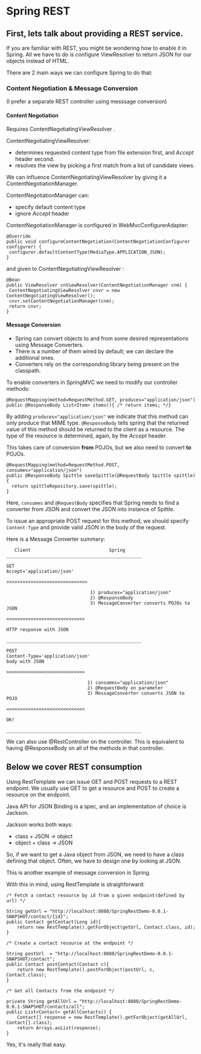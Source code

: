# Spring REST


## First, lets talk about providing a REST service.

If you are familiar with REST, you might be wondering how to enable it in Spring.
All we have to do is configure ViewResolver to return JSON for our objects instead of HTML.

There are 2 main ways we can configure Spring to do that:

### Content Negotiation & Message Conversion
(I prefer a separate REST controller using messsage conversion)

#### Content Negotiation
Requires ContentNegotiatingViewResolver .

ContentNegotiatingViewResolver:

* determines requested content type from file extension first, and *Accept* header second.
* resolves the view by picking a first match from a list of candidate views.

We can influence ContentNegotiatingViewResolver by giving it a ContentNegotiationManager.

ContentNegotiationManager can:

* specify default content type
* ignore *Accept* header

ContentNegotiationManager is configured in WebMvcConfigurerAdapter:
```
@Override
public void configureContentNegotiation(ContentNegotiationConfigurer configurer) {
 configurer.defaultContentType(MediaType.APPLICATION_JSON);
}
```
and given to ContentNegotiatingViewResolver :
```
@Bean
public ViewResolver cnViewResolver(ContentNegotiationManager cnm) {
 ContentNegotiatingViewResolver cnvr = new ContentNegotiatingViewResolver();
 cnvr.setContentNegotiationManager(cnm);
 return cnvr;
}
```
#### Message Conversion

* Spring can convert objects to and from some desired representations using Message Converters.
* There is a number of them wired by default; we can declare the additional ones.
* Converters rely on the corresponding library being present on the classpath.

To enable converters in SpringMVC we need to modify our controller methods:
```
@RequestMapping(method=RequestMethod.GET, produces="application/json")
public @ResponseBody List<Item> items(){ /* return items; */}
```

By adding `produces="application/json"` we indicate that this method can only produce that MIME type.
`@ResponseBody` tells spring that the returned value of this method should be returned to the client as a resource. The type of the resource is determined, again, by the *Accept* header.

This takes care of conversion **from** POJOs, but we also need to convert **to** POJOs.

```
@RequestMapping(method=RequestMethod.POST, consumes="application/json")
public @ResponseBody Spittle saveSpittle(@RequestBody Spittle spittle) {
  return spittleRepository.save(spittle);
}
```

Here, `consumes` and `@RequestBody` specifies that Spring needs to find a converter from JSON and convert the JSON into instance of Spittle.

To issue an appropriate POST request for this method, we should specify `Content-Type` and provide valid JSON in the body of the request.

Here is a Message Converter summary:

```
   Client                             Spring
__________________________________________________

GET
Accept='application/json'

>>>>>>>>>>>>>>>>>>>>>>>>>>>>>>

                               1) produces="application/json"
                               2) @ResponseBody
                               3) MessageConverter converts POJOs to JSON

<<<<<<<<<<<<<<<<<<<<<<<<<<<<<

HTTP response with JSON

__________________________________________________

POST
Content-Type='application/json'
body with JSON

>>>>>>>>>>>>>>>>>>>>>>>>>>>>>

                              1) consumes="application/json"
                              2) @RequestBody on parameter
                              3) MessageConverter converts JSON to POJO

<<<<<<<<<<<<<<<<<<<<<<<<<<<<<

OK!

__________________________________________________
```

We can also  use @RestController on the controller. This is equivalent to having @ResponseBody on all of the methods in that controller.



## Below we cover REST consumption

Using RestTemplate we can issue GET and POST requests to a REST endpoint. We usually use GET to get a resource and POST to create a resource on the endpoint.

Java API for JSON Binding is a spec, and an implementation of choice is Jackson. 

Jackson works both ways: 

* class + JSON -> object
* object + class -> JSON

So, if we want to get a Java object from JSON, we need to have a class defining that object. Often, we have to design one by looking at JSON.

This is another example of message conversion in Spring.

With this in mind, using RestTemplate is straighforward:

```
/* Fetch a contact resource by id from a given endpoint(defined by url) */

String getUrl = "http://localhost:8080/SpringRestDemo-0.0.1-SNAPSHOT/contact/{id}";
public Contact getContact(Long id){
	return new RestTemplate().getForObject(getUrl, Contact.class, id);
}

/* Create a contact resource at the endpoint */

String postUrl 	= "http://localhost:8080/SpringRestDemo-0.0.1-SNAPSHOT/contact";
public Contact postContact(Contact c){
	return new RestTemplate().postForObject(postUrl, c, Contact.class);
}

/* Get all Contacts from the endpoint */

private String getAllUrl = "http://localhost:8080/SpringRestDemo-0.0.1-SNAPSHOT/contacts/all";
public List<Contact> getAllContacts() {
	Contact[] response = new RestTemplate().getForObject(getAllUrl, Contact[].class);
	return Arrays.asList(response);
}
```

Yes, it's really that easy.
